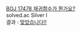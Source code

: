 [BOJ 17478 재귀함수가 뭔가요?](https://www.acmicpc.net/problem/1992)  
solved.ac Silver I  
결과 : [맞았습니다!!](http://boj.kr/12d0837381b9414a8316fbb127d75a6b)
